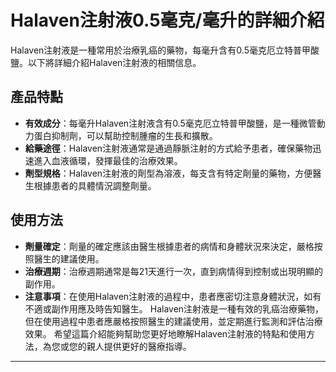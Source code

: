 # Halaven注射液0.5毫克/毫升的詳細介紹
Halaven注射液是一種常用於治療乳癌的藥物，每毫升含有0.5毫克厄立特普甲酸鹽。以下將詳細介紹Halaven注射液的相關信息。
## 產品特點
- **有效成分**：每毫升Halaven注射液含有0.5毫克厄立特普甲酸鹽，是一種微管動力蛋白抑制劑，可以幫助控制腫瘤的生長和擴散。
- **給藥途徑**：Halaven注射液通常是通過靜脈注射的方式給予患者，確保藥物迅速進入血液循環，發揮最佳的治療效果。
- **劑型規格**：Halaven注射液的劑型為溶液，每支含有特定劑量的藥物，方便醫生根據患者的具體情況調整劑量。
## 使用方法
- **劑量確定**：劑量的確定應該由醫生根據患者的病情和身體狀況來決定，嚴格按照醫生的建議使用。
- **治療週期**：治療週期通常是每21天進行一次，直到病情得到控制或出現明顯的副作用。
- **注意事項**：在使用Halaven注射液的過程中，患者應密切注意身體狀況，如有不適或副作用應及時告知醫生。
Halaven注射液是一種有效的乳癌治療藥物，但在使用過程中患者應嚴格按照醫生的建議使用，並定期進行監測和評估治療效果。
希望這篇介紹能夠幫助您更好地瞭解Halaven注射液的特點和使用方法，為您或您的親人提供更好的醫療指導。
---